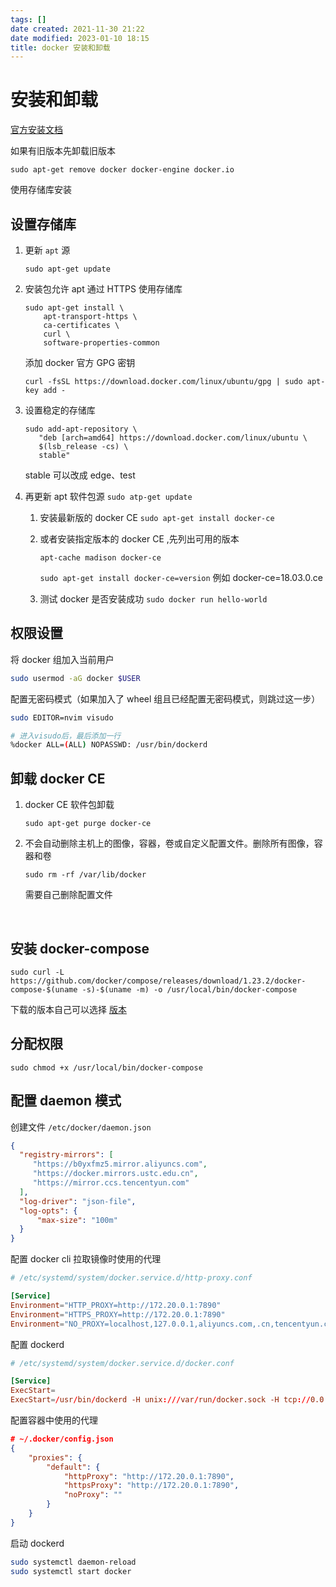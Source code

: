 ```yaml
---
tags: []
date created: 2021-11-30 21:22
date modified: 2023-01-10 18:15
title: docker 安装和卸载
---
```


# 安装和卸载

[官方安装文档](https://docs.docker.com/install/linux/docker-ce/ubuntu/#prerequisites)

如果有旧版本先卸载旧版本

`sudo apt-get remove docker docker-engine docker.io`

使用存储库安装

## 设置存储库

1. 更新 `apt` 源 	

   `sudo apt-get update`

2. 安装包允许 apt 通过 HTTPS 使用存储库

   ```shell
   sudo apt-get install \
       apt-transport-https \
       ca-certificates \
       curl \
       software-properties-common
   ```

   添加 docker 官方 GPG 密钥

   `curl -fsSL https://download.docker.com/linux/ubuntu/gpg | sudo apt-key add -`

3. 设置稳定的存储库

   ```shell
   sudo add-apt-repository \
      "deb [arch=amd64] https://download.docker.com/linux/ubuntu \
      $(lsb_release -cs) \
      stable"
   ```

     stable 可以改成 edge、test

4. 再更新 apt 软件包源
   `sudo atp-get update`

   1. 安装最新版的 docker CE
      `sudo apt-get install docker-ce`

   2. 或者安装指定版本的 docker CE ,先列出可用的版本

      `apt-cache madison docker-ce`

      `sudo apt-get install docker-ce=version` 例如 docker-ce=18.03.0.ce

   3. 测试 docker 是否安装成功
      `sudo docker run hello-world`

## 权限设置

将 docker 组加入当前用户

```bash
sudo usermod -aG docker $USER
```

配置无密码模式（如果加入了 wheel 组且已经配置无密码模式，则跳过这一步）

```bash
sudo EDITOR=nvim visudo

# 进入visudo后，最后添加一行
%docker ALL=(ALL) NOPASSWD: /usr/bin/dockerd
```

## 卸载 docker CE

1. docker CE 软件包卸载

   `sudo apt-get purge docker-ce`

2. 不会自动删除主机上的图像，容器，卷或自定义配置文件。删除所有图像，容器和卷

   `sudo rm -rf /var/lib/docker`

   需要自己删除配置文件

​       

## 安装 docker-compose 

```shell
sudo curl -L https://github.com/docker/compose/releases/download/1.23.2/docker-compose-$(uname -s)-$(uname -m) -o /usr/local/bin/docker-compose
```

   下载的版本自己可以选择 [版本](https://github.com/docker/compose/releases)

## 分配权限

```
sudo chmod +x /usr/local/bin/docker-compose
```

## 配置 daemon 模式

创建文件 `/etc/docker/daemon.json`

```json
{
  "registry-mirrors": [
     "https://b0yxfmz5.mirror.aliyuncs.com",
     "https://docker.mirrors.ustc.edu.cn",
     "https://mirror.ccs.tencentyun.com"
  ],
  "log-driver": "json-file",
  "log-opts": {
      "max-size": "100m"
  }
}
```

配置 docker cli 拉取镜像时使用的代理

```conf
# /etc/systemd/system/docker.service.d/http-proxy.conf

[Service]
Environment="HTTP_PROXY=http://172.20.0.1:7890"
Environment="HTTPS_PROXY=http://172.20.0.1:7890"
Environment="NO_PROXY=localhost,127.0.0.1,aliyuncs.com,.cn,tencentyun.com"
```

配置 dockerd

```conf
# /etc/systemd/system/docker.service.d/docker.conf

[Service]
ExecStart=
ExecStart=/usr/bin/dockerd -H unix:///var/run/docker.sock -H tcp://0.0.0.0:2376
```

配置容器中使用的代理

```json
# ~/.docker/config.json
{
    "proxies": {
        "default": {
            "httpProxy": "http://172.20.0.1:7890",
            "httpsProxy": "http://172.20.0.1:7890",
            "noProxy": ""
        }
    }
}
```

启动 dockerd

```bash
sudo systemctl daemon-reload
sudo systemctl start docker
```